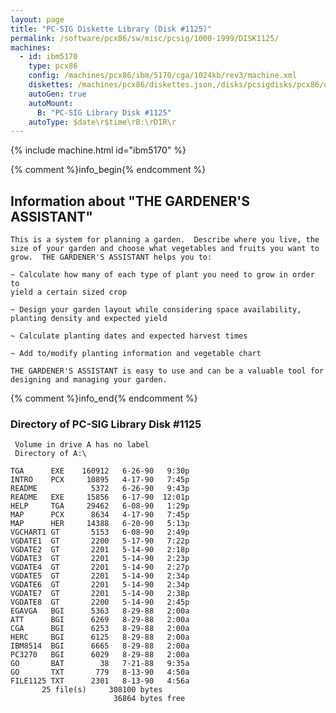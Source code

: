 ```yaml
---
layout: page
title: "PC-SIG Diskette Library (Disk #1125)"
permalink: /software/pcx86/sw/misc/pcsig/1000-1999/DISK1125/
machines:
  - id: ibm5170
    type: pcx86
    config: /machines/pcx86/ibm/5170/cga/1024kb/rev3/machine.xml
    diskettes: /machines/pcx86/diskettes.json,/disks/pcsigdisks/pcx86/diskettes.json
    autoGen: true
    autoMount:
      B: "PC-SIG Library Disk #1125"
    autoType: $date\r$time\rB:\rDIR\r
---
```


{% include machine.html id="ibm5170" %}

{% comment %}info_begin{% endcomment %}

## Information about "THE GARDENER'S ASSISTANT"

    This is a system for planning a garden.  Describe where you live, the
    size of your garden and choose what vegetables and fruits you want to
    grow.  THE GARDENER'S ASSISTANT helps you to:
    
    ~ Calculate how many of each type of plant you need to grow in order to
    yield a certain sized crop
    
    ~ Design your garden layout while considering space availability,
    planting density and expected yield
    
    ~ Calculate planting dates and expected harvest times
    
    ~ Add to/modify planting information and vegetable chart
    
    THE GARDENER'S ASSISTANT is easy to use and can be a valuable tool for
    designing and managing your garden.
{% comment %}info_end{% endcomment %}


### Directory of PC-SIG Library Disk #1125

     Volume in drive A has no label
     Directory of A:\

    TGA      EXE    160912   6-26-90   9:30p
    INTRO    PCX     10895   4-17-90   7:45p
    README            5372   6-26-90   9:43p
    README   EXE     15856   6-17-90  12:01p
    HELP     TGA     29462   6-08-90   1:29p
    MAP      PCX      8634   4-17-90   7:45p
    MAP      HER     14388   6-20-90   5:13p
    VGCHART1 GT       5153   6-08-90   2:49p
    VGDATE1  GT       2200   5-17-90   7:22p
    VGDATE2  GT       2201   5-14-90   2:18p
    VGDATE3  GT       2201   5-14-90   2:23p
    VGDATE4  GT       2201   5-14-90   2:27p
    VGDATE5  GT       2201   5-14-90   2:34p
    VGDATE6  GT       2201   5-14-90   2:34p
    VGDATE7  GT       2201   5-14-90   2:38p
    VGDATE8  GT       2200   5-14-90   2:45p
    EGAVGA   BGI      5363   8-29-88   2:00a
    ATT      BGI      6269   8-29-88   2:00a
    CGA      BGI      6253   8-29-88   2:00a
    HERC     BGI      6125   8-29-88   2:00a
    IBM8514  BGI      6665   8-29-88   2:00a
    PC3270   BGI      6029   8-29-88   2:00a
    GO       BAT        38   7-21-88   9:35a
    GO       TXT       779   8-13-90   4:50a
    FILE1125 TXT      2301   8-13-90   4:56a
           25 file(s)     308100 bytes
                           36864 bytes free
